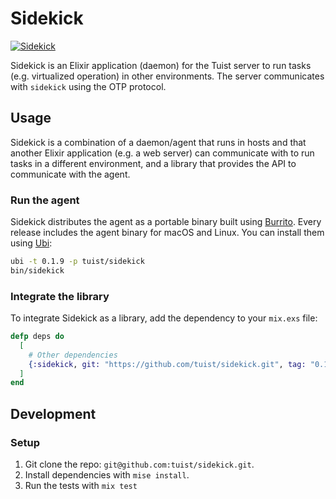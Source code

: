 # Sidekick

[![Sidekick](https://github.com/tuist/sidekick/actions/workflows/sidekick.yml/badge.svg)](https://github.com/tuist/sidekick/actions/workflows/sidekick.yml)

Sidekick is an Elixir application (daemon) for the Tuist server to run tasks (e.g. virtualized operation) in other environments.
The server communicates with `sidekick` using the OTP protocol.

## Usage

Sidekick is a combination of a daemon/agent that runs in hosts and that another Elixir application (e.g. a web server) can communicate with to run tasks in a different environment,
and a library that provides the API to communicate with the agent.

### Run the agent

Sidekick distributes the agent as a portable binary built using [Burrito](https://github.com/burrito-elixir/burrito).
Every release includes the agent binary for macOS and Linux. You can install them using [Ubi](https://github.com/houseabsolute/ubi):

```bash
ubi -t 0.1.9 -p tuist/sidekick
bin/sidekick
```

### Integrate the library

To integrate Sidekick as a library, add the dependency to your `mix.exs` file:

```elixir
defp deps do
  [
    # Other dependencies
    {:sidekick, git: "https://github.com/tuist/sidekick.git", tag: "0.1", runtime: false}
  ]
end
```

## Development

### Setup

1. Git clone the repo: `git@github.com:tuist/sidekick.git`.
2. Install dependencies with `mise install`.
3. Run the tests with `mix test`
